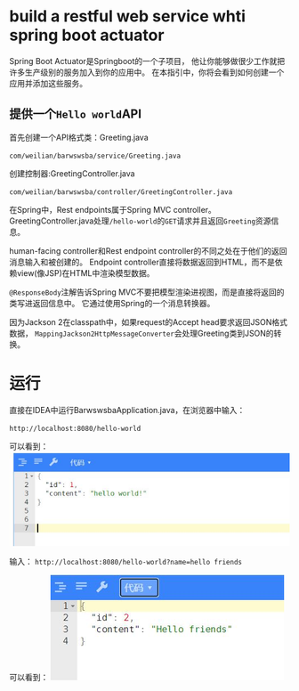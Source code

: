 # build a restful web service whti spring boot actuator
Spring Boot Actuator是Springboot的一个子项目，
他让你能够做很少工作就把许多生产级别的服务加入到你的应用中。
在本指引中，你将会看到如何创建一个应用并添加这些服务。
## 提供一个`Hello world`API
首先创建一个API格式类：Greeting.java

`com/weilian/barwswsba/service/Greeting.java`

创建控制器:GreetingController.java

`com/weilian/barwswsba/controller/GreetingController.java`

在Spring中，Rest endpoints属于Spring MVC controller。
GreetingController.java处理`/hello-world`的`GET`请求并且返回`Greeting`资源信息。

human-facing controller和Rest endpoint controller的不同之处在于他们的返回消息输入和被创建的。
Endpoint controller直接将数据返回到HTML，而不是依赖view(像JSP)在HTML中渲染模型数据。

`@ResponseBody`注解告诉Spring MVC不要把模型渲染进视图，而是直接将返回的类写进返回信息中。
它通过使用Spring的一个消息转换器。

因为Jackson 2在classpath中，如果request的Accept head要求返回JSON格式数据，
`MappingJackson2HttpMessageConverter`会处理Greeting类到JSON的转换。

# 运行
直接在IDEA中运行BarwswsbaApplication.java，在浏览器中输入：

`http://localhost:8080/hello-world`

可以看到：
![hello-world](images/hello-world.JPG)

输入：
`http://localhost:8080/hello-world?name=hello friends`

可以看到：
![hello-friends](images/hello-friends.JPG)
